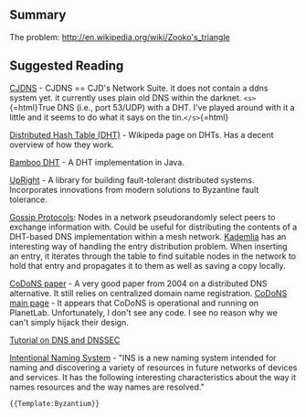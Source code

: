 ## Summary

The problem: <http://en.wikipedia.org/wiki/Zooko's_triangle>

## Suggested Reading

[CJDNS](https://github.com/cjdelisle/cjdns) - CJDNS == CJD's Network
Suite. it does not contain a ddns system yet. it currently uses plain
old DNS within the darknet. `<s>`{=html}True DNS (i.e., port 53/UDP)
with a DHT. I've played around with it a little and it seems to do what
it says on the tin.`</s>`{=html}

[Distributed Hash Table
(DHT)](http://en.wikipedia.org/wiki/Distributed_hash_table) - Wikipeda
page on DHTs. Has a decent overview of how they work.

[Bamboo DHT](http://www.bamboo-dht.org/) - A DHT implementation in Java.

[UpRight](http://code.google.com/p/upright/) - A library for building
fault-tolerant distributed systems. Incorporates innovations from modern
solutions to Byzantine fault tolerance.

[Gossip
Protocols](https://secure.wikimedia.org/wikipedia/en/wiki/Gossip_protocol):
Nodes in a network pseudorandomly select peers to exchange information
with. Could be useful for distributing the contents of a DHT-based DNS
implementation within a mesh network.
[Kademlia](https://secure.wikimedia.org/wikipedia/en/wiki/Kademlia) has
an interesting way of handling the entry distribution problem. When
inserting an entry, it iterates through the table to find suitable nodes
in the network to hold that entry and propagates it to them as well as
saving a copy locally.

[CoDoNS
paper](http://conferences.sigcomm.org/sigcomm/2004/papers/p292-ramasubramanian1111.pdf) -
A very good paper from 2004 on a distributed DNS alternative. It still
relies on centralized domain name registration. [CoDoNS main
page](http://www.cs.cornell.edu/people/egs/beehive/codons.php) - It
appears that CoDoNS is operational and running on PlanetLab.
Unfortunately, I don't see any code. I see no reason why we can't simply
hijack their design.

[Tutorial on DNS and
DNSSEC](http://www.surfnet.nl/Documents/DNSSSEC-web.pdf)

[Intentional Naming System](http://nms.lcs.mit.edu/projects/ins/) - "INS
is a new naming system intended for naming and discovering a variety of
resources in future networks of devices and services. It has the
following interesting characteristics about the way it names resources
and the way names are resolved."

```{=mediawiki}
{{Template:Byzantium}}
```
